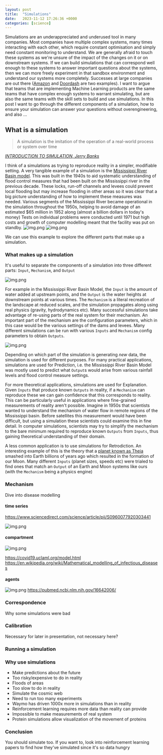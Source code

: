 ```yaml
---
layout: post
title:  "Simulations"
date:   2023-11-12 17:26:36 +0000
categories: [science]
---
```

Simulations are an underappreciated and underused tool in many companies. 
Most companies have multiple complex systems, many times interacting with each other, which require constant optimisation and simply need constant monitoring to understand.
We are generally afraid to touch these systems as we're unsure of the impact of the changes on it or on downstream systems.
If we can build simulations that can correspond well enough to these systems to answer important questions about the systems, then we can more freely experiment in that sandbox environment and understand our systems more completely.
Successes at large companies are out there ([Amazon](https://d1.awsstatic.com/events/Summits/reinvent2022/INO105_Supply-chain-and-logistics.pdf) and [Doordash](https://doordash.engineering/2022/08/16/4-essential-steps-for-building-a-simulator/) are two examples).
I want to argue that teams that are implementing Machine Learning products are the same teams that have complex enough systems to warrant simulating, but are also the same teams with the skill sets to build and use simulations.
In this post I want to go through the different components of a simulation, how to ensure your simulation can answer your questions without overengineering, and also ...

## What is a simulation
> A simulation is the imitation of the operation of a real-world process or system over time

_[INTRODUCTION TO SIMULATION, Jerry Banks](https://dl.acm.org/doi/pdf/10.1145/324138.324142)_

I think of a simulations as trying to reproduce reality in a simpler, modifiable setting. 
A very tangible example of a simulation is the [Mississippi River Basin model](https://en.wikipedia.org/wiki/Mississippi_River_Basin_Model). 
This was built in the 1940s to aid systematic understanding of flood control measures that had been built on the Mississippi river in the previous decade.
These locks, run-off channels and levees could prevent local flooding but may increase flooding in other areas so it was clear that a big picture understanding of how to implement these measures was needed.
Various segments of the Mississippi River became operational in the simulation throughout the 1950s, helping to avoid damage of an estimated $65 million in 1952 along (almost a billion dollars in today's money)
Tests on individual problems were conducted until 1971 but high costs and growth of computer modelling meant that the facility was put on standby.
 ![img.png](/assets/images/simulations/MissBasinModel_Color_Aerial_800x538.jpg) ![img.png](/assets/images/simulations/Mississippiriver-new-01.png)

We can use this example to explore the different parts that make up a simulation.
### What makes up a simulation
It's useful to separate the components of a simulation into three different parts: `Input`, `Mechanism`, and `Output`

 ![img.png](/assets/images/simulations/components.png)

For example in the Mississippi River Basin Model, the `Input` is the amount of water added at upstream points, and the `Output` is the water heights at downstream points at various times.
The `Mechanism` is a literal recreation of the landscape at reduced scales, and the simulation propagates along using real physics (gravity, hydrodynamics etc).
Many successful simulations take advantage of re-using parts of the real system for their mechanism.
An important part of the mechanism are the configuration parameters, which in this case would be the various settings of the dams and levees.
Many different simulations can be run with various `Inputs` and `Mechanism` config parameters to obtain `Outputs`.

![img.png](/assets/images/simulations/components-for.png)

Depending on which part of the simulation is generating *new* data, the simulation is used for different purposes. 
For many practical applications, simulations are used for Prediction, i.e. the Mississippi River Basin Model was mostly used to predict what `Output`s would arise from various rainfall levels and flood control measure settings.

For more theoretical applications, simulations are used for Explanation. Given `Inputs` that produce known `Outputs` in reality, if a `Mechanism` can reproduce these we can gain confidence that this corresponds to reality.
This can be particularly useful in applications where fine-grained measurements of reality aren't possible. Imagine in 1950s that scientists wanted to understand the mechanism of water flow in remote regions of the Mississippi basin.
Before satellites this measurement would have been difficult, but using a simulation these scientists could examine this in fine detail.
In computer simulations, scientists may try to simplify the mechanism to the bare minimum required to reproduce known `Outputs` from `Inputs`, thus  gaining theoretical understanding of their domain.

A less common application is to use simulations for Retrodiction. An interesting example of this is the theory that a [planet known as Theia](https://en.wikipedia.org/wiki/Theia_(planet)) smashed into Earth billions of years ago which resulted in the formation of our Moon.
Many different `Inputs` (planet sizes, speeds etc) were trialed to find ones that match an `Output` of an Earth and Moon systems like ours (with the `Mechanism` being a physics engine)

### Mechanism
Dive into disease modelling
#### time series
https://www.sciencedirect.com/science/article/pii/S0960077920303441

![img.png](/assets/images/simulations/timeseries-disease.png)
#### compartment
![img.png](/assets/images/simulations/compartment-disease.png)

https://covid19.uclaml.org/model.html 
https://en.wikipedia.org/wiki/Mathematical_modelling_of_infectious_diseases

#### agents
 ![img.png](/assets/images/simulations/agent-disease.png)
https://pubmed.ncbi.nlm.nih.gov/16642006/



### Correspondence
Why some simulations were bad 

### Calibration
Necessary for later in presentation, not necessary here?

### Running a simulation

### Why use simulations
- Make predictions about the future
- Too risky/expensive to do in reality
- Floods of areas
- Too slow to do in reality
- Simulate the cosmic web
- Need to run too many experiments
- Waymo has driven 1000x more in simulations than in reality
- Reinforcement learning requires more data than reality can provide
- Impossible to make measurements of real system
- Protein simulations allow visualization of the movement of proteins 

### Conclusion
You should simulate too. If you want to, look into reinforcement learning papers to find how they've simulated since it's so data hungry